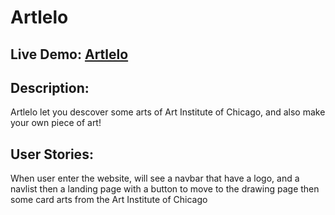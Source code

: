 # Artlelo

## Live Demo: [Artlelo](https://artlelo.netlify.app/)
## Description:
Artlelo let you descover some arts of Art Institute of Chicago, and also make your own piece of art!
## User Stories:
When user enter the website, will see a navbar that have a logo, and a navlist
then a landing page with a button to move to the drawing page
then some card arts from the Art Institute of Chicago
